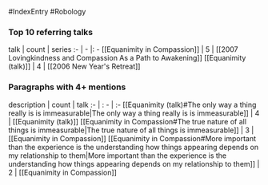 #IndexEntry #Robology

### Top 10 referring talks
talk | count | series
:- | - |: -
[[Equanimity in Compassion]] | 5 | [[2007 Lovingkindness and Compassion As a Path to Awakening]]
[[Equanimity (talk)]] | 4 | [[2006 New Year's Retreat]]

### Paragraphs with 4+ mentions
description | count | talk
:- | : - | :-
[[Equanimity (talk)#The only way a thing really is is immeasurable\|The only way a thing really is is immeasurable]] | 4 | [[Equanimity (talk)]]
[[Equanimity in Compassion#The true nature of all things is immeasurable\|The true nature of all things is immeasurable]] | 3 | [[Equanimity in Compassion]]
[[Equanimity in Compassion#More important than the experience is the understanding how things appearing depends on my relationship to them\|More important than the experience is the understanding how things appearing depends on my relationship to them]] | 2 | [[Equanimity in Compassion]]

